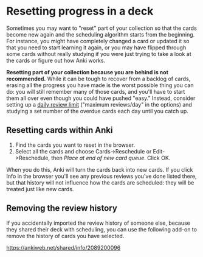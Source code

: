 # Resetting progress in a deck

Sometimes you may want to "reset" part of your collection so that the cards become new again and the scheduling algorithm starts from the beginning. For instance, you might have completely changed a card or updated it so that you need to start learning it again, or you may have flipped through some cards without really studying if you were just trying to take a look at the cards or figure out how Anki works.

**Resetting part of your collection because you are behind is not recommended.** While it can be tough to recover from a backlog of cards, erasing all the progress you have made is the worst possible thing you can do: you will still remember many of those cards, and you'll have to start them all over even though you could have pushed "easy." Instead, consider setting up a [daily review limit](https://docs.ankiweb.net/deck-options.html#reviews) ("maximum reviews/day" in the options) and studying a set number of the overdue cards each day until you catch up.

Resetting cards within Anki
--------------------------------

1. Find the cards you want to reset in the browser.
2. Select all the cards and choose Cards->Reschedule or Edit->Reschedule, then *Place at end of new card queue*. Click OK.

When you do this, Anki will turn the cards back into new cards. If you click Info in the browser you'll see any previous reviews you've done listed there, but that history will not influence how the cards are scheduled: they will be treated just like new cards.

Removing the review history
---------------------------------

If you accidentally imported the review history of someone else, because they shared their deck with scheduling, you can use the following add-on to remove the history of cards you have selected.

<https://ankiweb.net/shared/info/2089200096>